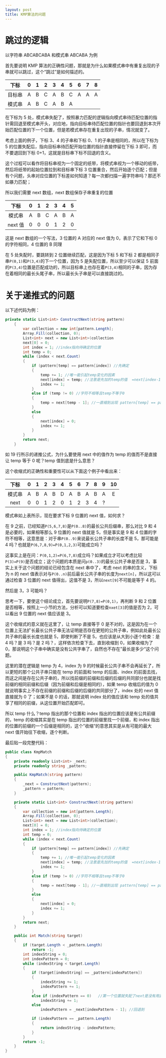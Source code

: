 ```yaml
---
layout: post
title: KMP算法的问题
---
```


# 跳过的逻辑

以字符串 ABCABCABA 和模式串 ABCABA 为例

首先要说明 KMP 算法的正确性问题，那就是为什么如果模式串中有重复出现的子串就可以跳过，这个“跳过”是如何描述的。

|  下标  |  0  |  1  |  2  |  3  |  4  |  5  |  6  |  7  |  8  |
| :----: | :-: | :-: | :-: | :-: | :-: | :-: | :-: | :-: | :-: |
| 目标串 |  A  |  B  |  C  |  A  |  B  |  C  |  A  |  A  |  A  |
| 模式串 |  A  |  B  |  C  |  A  |  B  |  A  |     |     |     |

在下标为 5 处，模式串失配了，按照暴力匹配的逻辑指向模式串待匹配位置的指针需回退至模式串开头，对应地，指向目标串待匹配位置的指针也要回退到本次开始匹配位置的下一个位置，但是若模式串存在重复出现的子串，情况就变了。

考虑上面的例子，下标 3、4 的子串和下标 0、1 的子串是相同的，所以在下标为 5 的位置失配后，指向目标串待匹配开始位置的指针直接停留在下标 3 即可，而不要退回到下标 0+1，这就是目标串下标不回退的含义。

这个过程可以看作将目标串视为一个固定的纸带，将模式串视为一个移动的纸带，然后将纸带的起始位置拉到和目标串下标 3 位置重合，然后开始逐个匹配；但是有个问题，头串对应位置的下标差如何知道？每一次都扫描一遍字符串吗？那还不如暴力匹配；

所以我们需要 next 数组，next 数组保存子串重复的位置

|  下标   |  0  |  1  |  2  |  3  |  4  |  5  |
| :-----: | :-: | :-: | :-: | :-: | :-: | :-: |
| 模式串  |  A  |  B  |  C  |  A  |  B  |  A  |
| next 值 |  0  |  0  |  0  |  1  |  2  |  0  |

这是 next 数组的一个写法，3 位置的 A 对应的 next 值为 0，表示了它和下标 0 的字符相同，4 位置的 B 同理

在 5 处失配时，要跳转到 2 位置继续匹配，这是因为下标 5 和下标 2 都是相同子串`P(0,1)`和`P(3,4)`的下一个位置，因为 5 是失配位置，所以至少可以保证 5 前面的`P(3,4)`位置是匹配成功的，所以目标串上也存在着`P(3,4)`相同的子串，因为存在着相同的最长头尾子串，所以最长头子串是可以直接跳过的。

# 关于递推式的问题

以下述代码为例：

```c#
private static List<int> ConstructNext(string pattern)
    {
        var collection = new int[pattern.Length];
        Array.Fill(collection, 0);
        List<int> next = new List<int>(collection
        next[0] = 0;
        int index = 1; //index指向待确定的位置
        int temp = 0;
        while (index < next.Count)
        {
            if (pattern[temp] == pattern[index]) //先确定
            {
                temp += 1; //唯一能引起temp变化的因素
                next[index] = temp; //注意是先加的temp的值  =next[index-1]+1
                index += 1;
            }
            else if (temp != 0) //字符不相等且temp不等于0
            {
                temp = next[temp - 1]; //一直缩到出现 pattern[temp] == pattern[index]或者temp=0
            }
            else
            {
                next[index] = 0;
                index += 1;
            }
        }
        return next;
    }
```

如 19 行所示的递推公式，为什么要使用 next 中的值作为 temp 的值而不是直接让 temp 等于 0 呢？temp 值到底是什么意思？

这个收缩式的正确性和重要性可以从下面这个例子中看出来：

|  下标  |  0  |  1  |  2  |  3  |  4  |  5  |  6  |  7  |  8  |  9  | 10  |
| :----: | :-: | :-: | :-: | :-: | :-: | :-: | :-: | :-: | :-: | :-: | :-: |
| 模式串 |  A  |  B  |  A  |  B  |  D  |  A  |  B  |  A  |  B  |  A  |  E  |
|  next  |  0  |  0  |  1  |  2  |  0  |  1  |  2  |  3  |  4  |  ?  |     |

模式串如上表所示，现在要求下标 9 位置的 next 值，如何求？

在 9 之前，已经知道`P(5,6,7,8)`是`P(0..8)`的最长公共后缀串，那么对比 9 和 4 是必要的，如果相等那么 9 位置的 next 值就是 5，但是事实是 9 和 4 位置的字符不相等，这意思是：对于串`P(0..9)`来说最长公共子串的长度不是 5，那可能是 4 吗？也就是`P(6,7,8,9)=P(0,1,2,3)`可能成立吗？

这事实上是在问：`P(0,1,2)=P(6,7,8)`成立吗？如果成立才可以考虑比较`P(3)=P(9)`是否成立；这个问题的本质是问`p(0..3)`的最长公共子串是否是 3，事实上关于这个问题的结论已经包含在 next 串中了，考虑 next 的串的含义，下标为 n 的 next 值表示对与`P(0..n)`前后最长公共子串的长度为`next[n]`，所以这可以通过检查 3 位置的 next 值得出，这值不是 3，所以`next[9]`不可能是等于 4 的。

然后是 3，3 可能吗？

思考一下，要使这个结论成立，首先要说明`P(7,8)=P(0,1)`，再判断 9 和 2 位置是否相等，按照上一小节的方法，分析可以知道要检查`nxet[3]`的值是否为 2，可以看出 9 位置的 next 值应该是 3。

这个收缩式的意义就在这里了，让 temp 直接等于 0 是不对的，这是因为在一个位置上无法扩长最长公共子串无法证明是否存在更短的公共子串，例如此处最长公共子串的最长长度也就是 5，即使判断了不是 5，也应该是从大到小逐个检查：是 4 吗？是 3 吗？是 2 吗？，这样依次检查下去，直到收缩到 0，如果收缩为了 0，那说明这个子串中确实是没有公共字串了，自然也不存在”最长是多少“这个问题。

这里的潜在逻辑是 temp 为 4，index 为 9 的时候最长公共子串不会再延长了，所以更短的那个公共子串只能在 temp 的前面和 temp 的后面、index 的前面去找，而这之间是存在公共子串的，所以找前缀的前缀和后缀的后缀的共同部分也就是找前缀的相同前缀和后缀（因为前缀和后缀是相同的），如果 temp 收缩后的值为 0 就说明事实上不存在前缀的前缀和后缀的后缀的共同部分了，index 处的 next 值直接就为 0 了；如果不是 0 的话，那就说明 index 处的值应该和 temp 处的值共享了相同的前缀，从这位置开始匹配即可。

所以 temp 什么？temp 指出的那个位置和 index 指出的位置应该是有公共前缀的，temp 的收缩其实是在 temp 指出的位置的前缀里找一个前缀，和 index 指出的位置的前缀的一个后缀是相同的，这个”收缩“的意思其实是从有可能的最大 next 值开始往下收缩，逐个判断。

最后贴一段完整代码：

```c#
public class KmpMatch
{
    private readonly List<int> _next;
    private readonly string _pattern;

    public KmpMatch(string pattern)
    {
        _next = ConstructNext(pattern);
        _pattern = pattern;
    }

    private static List<int> ConstructNext(string pattern)
    {
        var collection = new int[pattern.Length];
        Array.Fill(collection, 0);
        List<int> next = new List<int>(collection);
        next[0] = 0;
        int index = 1; //index指向待确定的位置
        int temp = 0;
        while (index < next.Count)
        {
            if (pattern[temp] == pattern[index]) //先确定
            {
                temp += 1; //唯一能引起temp变化的因素
                next[index] = temp; //注意是先加的temp的值  =next[index-1]+1
                index += 1;
            }
            else if (temp != 0) //字符不相等且temp不等于0
            {
                temp = next[temp - 1]; //一直缩到出现 pattern[temp] == pattern[index]或者temp=0
            }
            else
            {
                next[index] = 0;
                index += 1;
            }
        }
        return next;
    }

    public int Match(string target)
    {
        if (target.Length < _pattern.Length)
            return -1;
        int indexString = 0;
        int indexPattern = 0;
        while (indexString < target.Length)
        {
            if (target[indexString] == _pattern[indexPattern])
            {
                indexString += 1;
                indexPattern += 1;
            }
            else if (indexPattern == 0)   //第一个位置就失配了next是没有用武之地的，退无可退
                indexString += 1;
            else
                indexPattern = _next[indexPattern - 1]; //回退到

            if (indexPattern == _pattern.Length)
            {
                return indexString - indexPattern;
            }
        }
        return -1;
    }
}
```

